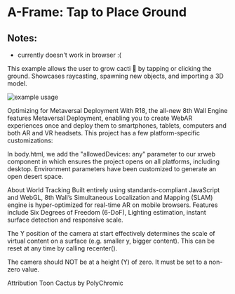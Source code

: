 # A-Frame: Tap to Place Ground

## Notes:
- currently doesn't work in browser :(

This example allows the user to grow cacti 🌵 by tapping or clicking the ground. Showcases raycasting, spawning new objects, and importing a 3D model.

![example usage](https://media1.giphy.com/media/rAi32DNlsWNpItOpDr/giphy.gif?cid=790b76117e57cc8f6477a68ecd7cd4f8f2d3a350a8e5e2fa&rid=giphy.gif&ct=g)


Optimizing for Metaversal Deployment
With R18, the all-new 8th Wall Engine features Metaversal Deployment, enabling you to create WebAR experiences once and deploy them to smartphones, tablets, computers and both AR and VR headsets. This project has a few platform-specific customizations:

In body.html, we add the "allowedDevices: any" parameter to our xrweb component in <a-scene> which ensures the project opens on all platforms, including desktop. Environment parameters have been customized to generate an open desert space.

About World Tracking
Built entirely using standards-compliant JavaScript and WebGL, 8th Wall’s Simultaneous Localization and Mapping (SLAM) engine is hyper-optimized for real-time AR on mobile browsers. Features include Six Degrees of Freedom (6-DoF), Lighting estimation, instant surface detection and responsive scale.

The Y position of the camera at start effectively determines the scale of virtual content on a surface (e.g. smaller y, bigger content). This can be reset at any time by calling recenter().

The camera should NOT be at a height (Y) of zero. It must be set to a non-zero value.

Attribution
Toon Cactus by PolyChromic